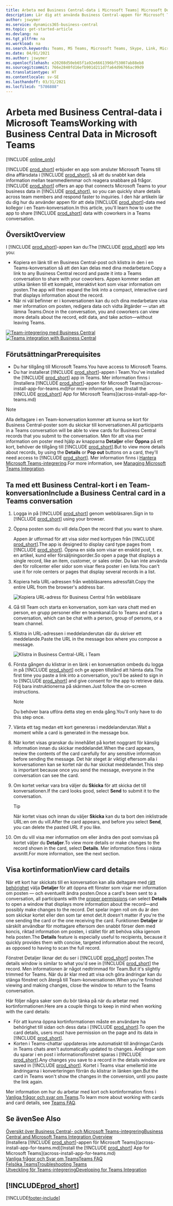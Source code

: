 ```yaml
---
title: Arbeta med Business Central-data i Microsoft Teams| Microsoft Docs
description: Lär dig att använda Business Central-appen för Microsoft Teams.
author: jswymer
ms.service: dynamics365-business-central
ms.topic: get-started-article
ms.devlang: na
ms.tgt_pltfrm: na
ms.workload: na
ms.search.keywords: Teams, MS Teams, Microsoft Teams, Skype, Link, Microsoft 365, collaborate, collaboration, teamwork
ms.date: 04/01/2021
ms.author: jswymer
ms.openlocfilehash: e20208d50eb65f1a92e6661396bf53007ab88eb8
ms.sourcegitcommit: 766e2840fd16efb901d211d7fa64d96766ac99d9
ms.translationtype: HT
ms.contentlocale: sv-SE
ms.lasthandoff: 03/31/2021
ms.locfileid: "5786888"
---
```

# <a name="working-with-business-central-data-in-microsoft-teams"></a><span data-ttu-id="6c4a1-103">Arbeta med Business Central-data i Microsoft Teams</span><span class="sxs-lookup"><span data-stu-id="6c4a1-103">Working with Business Central Data in Microsoft Teams</span></span>

[!INCLUDE [online_only](includes/online_only.md)]

<span data-ttu-id="6c4a1-104">[!INCLUDE [prod_short](includes/prod_short.md)] erbjuder en app som ansluter Microsoft Teams till dina affärsdata i [!INCLUDE [prod_short](includes/prod_short.md)], så att du snabbt kan dela information mellan teammedlemmar och reagera snabbare på frågor.</span><span class="sxs-lookup"><span data-stu-id="6c4a1-104">[!INCLUDE [prod_short](includes/prod_short.md)] offers an app that connects Microsoft Teams to your business data in [!INCLUDE [prod_short](includes/prod_short.md)], so you can quickly share details across team members and respond faster to inquiries.</span></span> <span data-ttu-id="6c4a1-105">I den här artikeln lär du dig hur du använder appen för att dela [!INCLUDE [prod_short](includes/prod_short.md)]-data med kollegor i en Team-konversation.</span><span class="sxs-lookup"><span data-stu-id="6c4a1-105">In this article, you'll learn how to use the app to share [!INCLUDE [prod_short](includes/prod_short.md)] data with coworkers in a Teams conversation.</span></span>

## <a name="overview"></a><span data-ttu-id="6c4a1-106">Översikt</span><span class="sxs-lookup"><span data-stu-id="6c4a1-106">Overview</span></span>

<span data-ttu-id="6c4a1-107">I [!INCLUDE [prod_short](includes/prod_short.md)]-appen kan du:</span><span class="sxs-lookup"><span data-stu-id="6c4a1-107">The [!INCLUDE [prod_short](includes/prod_short.md)] app lets you:</span></span>

- <span data-ttu-id="6c4a1-108">Kopiera en länk till en Business Central-post och klistra in den i en Teams-konversation så att den kan delas med dina medarbetare.</span><span class="sxs-lookup"><span data-stu-id="6c4a1-108">Copy a link to any Business Central record and paste it into a Teams conversation to share with your coworkers.</span></span> <span data-ttu-id="6c4a1-109">Appen kommer sedan att utöka länken till ett kompakt, interaktivt kort som visar information om posten.</span><span class="sxs-lookup"><span data-stu-id="6c4a1-109">The app will then expand the link into a compact, interactive card that displays information about the record.</span></span>
- <span data-ttu-id="6c4a1-110">När ni väl befinner er i konversationen kan du och dina medarbetare visa mer information om posten, redigera data och vidta åtgärder &mdash; utan att lämna Teams.</span><span class="sxs-lookup"><span data-stu-id="6c4a1-110">Once in the conversation, you and coworkers can view more details about the record, edit data, and take action&mdash;without leaving Teams.</span></span>

<span data-ttu-id="6c4a1-111">[![Team-integrering med Business Central](media/teams-intro-v3.png)](media/teams-intro-v3.png#lightbox)</span><span class="sxs-lookup"><span data-stu-id="6c4a1-111">[![Teams integration with Business Central](media/teams-intro-v3.png)](media/teams-intro-v3.png#lightbox)</span></span>

## <a name="prerequisites"></a><span data-ttu-id="6c4a1-112">Förutsättningar</span><span class="sxs-lookup"><span data-stu-id="6c4a1-112">Prerequisites</span></span>

- <span data-ttu-id="6c4a1-113">Du har tillgång till Microsoft Teams.</span><span class="sxs-lookup"><span data-stu-id="6c4a1-113">You have access to Microsoft Teams.</span></span>
- <span data-ttu-id="6c4a1-114">Du har installerat [!INCLUDE [prod_short](includes/prod_short.md)]-appen i Team.</span><span class="sxs-lookup"><span data-stu-id="6c4a1-114">You've installed the [!INCLUDE [prod_short](includes/prod_short.md)] app in Teams.</span></span> <span data-ttu-id="6c4a1-115">Mer information finns i [Installera [!INCLUDE [prod_short](includes/prod_short.md)]-appen för Microsoft Teams](across-install-app-for-teams.md)</span><span class="sxs-lookup"><span data-stu-id="6c4a1-115">For more information, see [Install the [!INCLUDE [prod_short](includes/prod_short.md)] App for Microsoft Teams](across-install-app-for-teams.md)</span></span>

> [!NOTE]
> <span data-ttu-id="6c4a1-116">Alla deltagare i en Team-konversation kommer att kunna se kort för Business Central-poster som du skickar till konversationen.</span><span class="sxs-lookup"><span data-stu-id="6c4a1-116">All participants in a Teams conversation will be able to view cards for Business Central records that you submit to the conversation.</span></span> <span data-ttu-id="6c4a1-117">Men för att visa mer information om poster med hjälp av knapparna **Detaljer** eller **Öppna** på ett kort, behöver de tillgång till [!INCLUDE [prod_short](includes/prod_short.md)].</span><span class="sxs-lookup"><span data-stu-id="6c4a1-117">But to view more details about records, by using the **Details** or **Pop out** buttons on a card, they'll need access to [!INCLUDE [prod_short](includes/prod_short.md)].</span></span> <span data-ttu-id="6c4a1-118">Mer information finns i [Hantera Microsoft Teams-integrering](admin-teams-integration.md#minimum-requirements-1).</span><span class="sxs-lookup"><span data-stu-id="6c4a1-118">For more information, see [Managing Microsoft Teams Integration](admin-teams-integration.md#minimum-requirements-1).</span></span>

## <a name="include-a-business-central-card-in-a-teams-conversation"></a><span data-ttu-id="6c4a1-119">Ta med ett Business Central-kort i en Team-konversation</span><span class="sxs-lookup"><span data-stu-id="6c4a1-119">Include a Business Central card in a Teams conversation</span></span>

1. <span data-ttu-id="6c4a1-120">Logga in på [!INCLUDE [prod_short](includes/prod_short.md)] genom webbläsaren.</span><span class="sxs-lookup"><span data-stu-id="6c4a1-120">Sign in to [!INCLUDE [prod_short](includes/prod_short.md)] using your browser.</span></span>
2. <span data-ttu-id="6c4a1-121">Öppna posten som du vill dela.</span><span class="sxs-lookup"><span data-stu-id="6c4a1-121">Open the record that you want to share.</span></span>

    <span data-ttu-id="6c4a1-122">Appen är utformad för att visa sidor med korttypen från [!INCLUDE [prod_short](includes/prod_short.md)].</span><span class="sxs-lookup"><span data-stu-id="6c4a1-122">The app is designed to display card type pages from [!INCLUDE [prod_short](includes/prod_short.md)].</span></span> <span data-ttu-id="6c4a1-123">Öppna en sida som visar en enskild post, t. ex. en artikel, kund eller försäljningsorder.</span><span class="sxs-lookup"><span data-stu-id="6c4a1-123">So open a page that displays a single record, like an item, customer, or sales order.</span></span> <span data-ttu-id="6c4a1-124">Du kan inte använda den för rollcenter eller sidor som visar flera poster i en lista.</span><span class="sxs-lookup"><span data-stu-id="6c4a1-124">You can't use it for role centers or pages that display several records in a list.</span></span>

3. <span data-ttu-id="6c4a1-125">Kopiera hela URL-adressen från webbläsarens adressfält.</span><span class="sxs-lookup"><span data-stu-id="6c4a1-125">Copy the entire URL from the browser's address bar.</span></span>

   ![Kopiera URL-adress för Business Central från webbläsare](media/teams-url-v2.png)
4. <span data-ttu-id="6c4a1-127">Gå till Team och starta en konversation, som kan vara chatt med en person, en grupp personer eller en teamkanal.</span><span class="sxs-lookup"><span data-stu-id="6c4a1-127">Go to Teams and start a conversation, which can be chat with a person, group of persons, or a team channel.</span></span>

    <!--Teams imposes a few limitations here eg. you cannot unfurl a link during a Voice/Video call :/ We should probably only mention this in a Troubleshooting section (and i hope it will also be fixed soon)-->
5. <span data-ttu-id="6c4a1-128">Klistra in URL-adressen i meddelanderutan där du skriver ett meddelande.</span><span class="sxs-lookup"><span data-stu-id="6c4a1-128">Paste the URL in the message box where you compose a message.</span></span>

   ![Klistra in Business Central-URL i Team](media/teams-paste-url-v2.png)
6. <span data-ttu-id="6c4a1-130">Första gången du klistrar in en länk i en konversation ombeds du logga in på [!INCLUDE [prod_short](includes/prod_short.md)] och ge appen tillstånd att hämta data.</span><span class="sxs-lookup"><span data-stu-id="6c4a1-130">The first time you paste a link into a conversation, you'll be asked to sign in to [!INCLUDE [prod_short](includes/prod_short.md)] and give consent for the app to retrieve data.</span></span> <span data-ttu-id="6c4a1-131">Följ bara instruktionerna på skärmen.</span><span class="sxs-lookup"><span data-stu-id="6c4a1-131">Just follow the on-screen instructions.</span></span>

    > [!NOTE]
    > <span data-ttu-id="6c4a1-132">Du behöver bara utföra detta steg en enda gång.</span><span class="sxs-lookup"><span data-stu-id="6c4a1-132">You'll only have to do this step once.</span></span>

7. <span data-ttu-id="6c4a1-133">Vänta ett tag medan ett kort genereras i meddelanderutan.</span><span class="sxs-lookup"><span data-stu-id="6c4a1-133">Wait a moment while a card is generated in the message box.</span></span>

8. <span data-ttu-id="6c4a1-134">När kortet visas granskar du innehållet på kortet noggrant för känslig information innan du skickar meddelandet.</span><span class="sxs-lookup"><span data-stu-id="6c4a1-134">When the card appears, review the contents of the card carefully for any sensitive information before sending the message.</span></span> <span data-ttu-id="6c4a1-135">Det här steget är viktigt eftersom alla i konversationen kan se kortet när du har skickat meddelandet.</span><span class="sxs-lookup"><span data-stu-id="6c4a1-135">This step is important because once you send the message, everyone in the conversation can see the card.</span></span>

9. <span data-ttu-id="6c4a1-136">Om kortet verkar vara bra väljer du **Skicka** för att skicka det till konversationen.</span><span class="sxs-lookup"><span data-stu-id="6c4a1-136">If the card looks good, select **Send** to submit it to the conversation.</span></span>

    > [!TIP]
    > <span data-ttu-id="6c4a1-137">När kortet visas och innan du väljer **Skicka** kan du ta bort den inklistrade URL:en om du vill.</span><span class="sxs-lookup"><span data-stu-id="6c4a1-137">After the card appears, and before you select **Send**, you can delete the pasted URL if you like.</span></span>

10. <span data-ttu-id="6c4a1-138">Om du vill visa mer information om eller ändra den post somvisas på kortet väljer du **Detaljer**.</span><span class="sxs-lookup"><span data-stu-id="6c4a1-138">To view more details or make changes to the record shown in the card, select **Details**.</span></span> <span data-ttu-id="6c4a1-139">Mer information finns i nästa avsnitt.</span><span class="sxs-lookup"><span data-stu-id="6c4a1-139">For more information, see the next section.</span></span>

## <a name="view-card-details"></a><span data-ttu-id="6c4a1-140">Visa kortinformation</span><span class="sxs-lookup"><span data-stu-id="6c4a1-140">View card details</span></span>

<span data-ttu-id="6c4a1-141">När ett kort har skickats till en konversation kan alla deltagare med [rätt behörighet](admin-teams-integration.md#permissions) välja **Detaljer** för att öppna ett fönster som visar mer information om posten &mdash; och eventuellt ändra posten.</span><span class="sxs-lookup"><span data-stu-id="6c4a1-141">Once a card's been sent to a conversation, all participants with the [proper permissions](admin-teams-integration.md#permissions) can select **Details** to open a window that displays more information about the record&mdash;and possibly make changes to the record.</span></span> <span data-ttu-id="6c4a1-142">Det spelar ingen roll om du är den som skickar kortet eller den som tar emot det.</span><span class="sxs-lookup"><span data-stu-id="6c4a1-142">It doesn't matter if you're the one sending the card or the one receiving the card.</span></span> <span data-ttu-id="6c4a1-143">Funktionen **Detaljer** är särskilt användbar för mottagare eftersom den snabbt förser dem med koncis, riktad information om posten, i stället för att behöva söka igenom hela posten.</span><span class="sxs-lookup"><span data-stu-id="6c4a1-143">The **Details** feature is especially useful to recipients, because it quickly provides them with concise, targeted information about the record, as opposed to having to scan the full record.</span></span>

<span data-ttu-id="6c4a1-144">Fönstret Detaljer liknar det du ser i [!INCLUDE [prod_short](includes/prod_short.md)] posten.</span><span class="sxs-lookup"><span data-stu-id="6c4a1-144">The details window is similar to what you'd see in [!INCLUDE [prod_short](includes/prod_short.md)] the record.</span></span> <span data-ttu-id="6c4a1-145">Men informationen är något nedtrimmad för Team.</span><span class="sxs-lookup"><span data-stu-id="6c4a1-145">But it's slightly trimmed for Teams.</span></span> <span data-ttu-id="6c4a1-146">När du är klar med att visa och göra ändringar kan du stänga fönstret och återgå till Team-konversationen.</span><span class="sxs-lookup"><span data-stu-id="6c4a1-146">When you're finished viewing and making changes, close the window to return to the Teams conversation.</span></span>

<span data-ttu-id="6c4a1-147">Här följer några saker som du bör tänka på när du arbetar med kortinformationen:</span><span class="sxs-lookup"><span data-stu-id="6c4a1-147">Here are a couple things to keep in mind when working with the card details:</span></span>

- <span data-ttu-id="6c4a1-148">För att kunna öppna kortinformationen måste en användare ha behörighet till sidan och dess data i [!INCLUDE [prod_short](includes/prod_short.md)].</span><span class="sxs-lookup"><span data-stu-id="6c4a1-148">To open the card details, users must have permission on the page and its data in [!INCLUDE [prod_short](includes/prod_short.md)].</span></span>
- <span data-ttu-id="6c4a1-149">Korten i Teams-chattar uppdateras inte automatiskt till ändringar.</span><span class="sxs-lookup"><span data-stu-id="6c4a1-149">Cards in Teams chats aren't automatically updated to changes.</span></span> <span data-ttu-id="6c4a1-150">Ändringar som du sparar i en post i informationsfönstret sparas i [!INCLUDE [prod_short](includes/prod_short.md)].</span><span class="sxs-lookup"><span data-stu-id="6c4a1-150">Any changes you save to a record in the details window are saved in [!INCLUDE [prod_short](includes/prod_short.md)].</span></span> <span data-ttu-id="6c4a1-151">Kortet i Teams visar emellertid inte ändringarna i konverteringen förrän du klistrar in länken igen.</span><span class="sxs-lookup"><span data-stu-id="6c4a1-151">But the card in Teams won't show the changes in the conversion, until you paste the link again.</span></span>

<span data-ttu-id="6c4a1-152">Mer information om hur du arbetar med kort och kortinformation finns i [Vanliga frågor och svar om Teams](teams-faq.md).</span><span class="sxs-lookup"><span data-stu-id="6c4a1-152">To learn more about working with cards and card details, see [Teams FAQ](teams-faq.md).</span></span>

## <a name="see-also"></a><span data-ttu-id="6c4a1-153">Se även</span><span class="sxs-lookup"><span data-stu-id="6c4a1-153">See Also</span></span>

[<span data-ttu-id="6c4a1-154">Översikt över Business Central- och Microsoft Teams-integrering</span><span class="sxs-lookup"><span data-stu-id="6c4a1-154">Business Central and Microsoft Teams Integration Overview</span></span>](across-teams-overview.md)  
<span data-ttu-id="6c4a1-155">[Installera [!INCLUDE [prod_short](includes/prod_short.md)]-appen för Microsoft Teams](across-install-app-for-teams.md)</span><span class="sxs-lookup"><span data-stu-id="6c4a1-155">[Install the [!INCLUDE [prod_short](includes/prod_short.md)] App for Microsoft Teams](across-install-app-for-teams.md)</span></span>  
[<span data-ttu-id="6c4a1-156">Vanliga frågor och Svar om Teams</span><span class="sxs-lookup"><span data-stu-id="6c4a1-156">Teams FAQ</span></span>](teams-faq.md)  
[<span data-ttu-id="6c4a1-157">Felsöka Teams</span><span class="sxs-lookup"><span data-stu-id="6c4a1-157">Troubleshooting Teams</span></span>](admin-teams-troubleshooting.md)  
[<span data-ttu-id="6c4a1-158">Utveckling för Teams-integrering</span><span class="sxs-lookup"><span data-stu-id="6c4a1-158">Developing for Teams Integration</span></span>](/dynamics365/business-central/dev-itpro/developer/devenv-develop-for-teams)  

## [!INCLUDE[prod_short](includes/free_trial_md.md)]  


[!INCLUDE[footer-include](includes/footer-banner.md)]